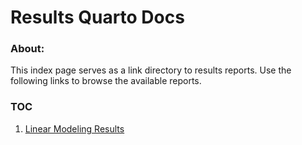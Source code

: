 # Results Quarto Docs

### About:

This index page serves as a link directory to results reports. Use the following links to browse the available reports.

### TOC

 1. [Linear Modeling Results](https://adamkemberling.github.io/Spectra_Northeast/Code/R/modeling/lm_models/lm_summary_materials.html)
 
 
 